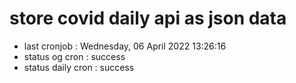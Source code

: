 # store covid daily api as json data

- last cronjob : Wednesday, 06 April 2022 13:26:16
- status og cron : success
- status daily cron : success
      
      